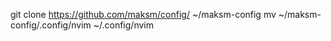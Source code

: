 git clone https://github.com/maksm/config/ ~/maksm-config
mv ~/maksm-config/.config/nvim ~/.config/nvim